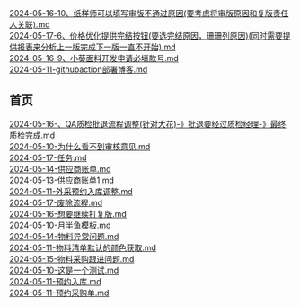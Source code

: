 [2024-05-16-10、纸样师可以填写审版不通过原因(要考虑将审版原因和复版责任人关联).md](./10、纸样师可以填写审版不通过原因(要考虑将审版原因和复版责任人关联).md)<br/>
[2024-05-17-6、价格优化提供完结按钮(要选完结原因，珊珊列原因)(同时需要提供报表来分析上一版完成下一版一直不开始).md](./6、价格优化提供完结按钮(要选完结原因，珊珊列原因)(同时需要提供报表来分析上一版完成下一版一直不开始).md)<br/>
[2024-05-16-9、小葵面料开发申请必填款号.md](./9、小葵面料开发申请必填款号.md)<br/>
[2024-05-11-githubaction部署博客.md](./githubaction部署博客.md)<br/>
## 首页
[2024-05-16-、QA质检批退流程调整(针对大花)-》批退要经过质检经理-》最终质检完成.md](./、QA质检批退流程调整(针对大花)-》批退要经过质检经理-》最终质检完成.md)<br/>
[2024-05-10-为什么看不到审核意见.md](./为什么看不到审核意见.md)<br/>
[2024-05-17-任务.md](./任务.md)<br/>
[2024-05-14-供应商账单.md](./供应商账单.md)<br/>
[2024-05-13-供应商账单1.md](./供应商账单1.md)<br/>
[2024-05-11-外采预约入库调整.md](./外采预约入库调整.md)<br/>
[2024-05-17-废除流程.md](./废除流程.md)<br/>
[2024-05-16-想要继续打复版.md](./想要继续打复版.md)<br/>
[2024-05-10-月半鱼模板.md](./月半鱼模板.md)<br/>
[2024-05-14-物料异常问题.md](./物料异常问题.md)<br/>
[2024-05-11-物料清单默认的颜色获取.md](./物料清单默认的颜色获取.md)<br/>
[2024-05-15-物料采购跟进问题.md](./物料采购跟进问题.md)<br/>
[2024-05-10-这是一个测试.md](./这是一个测试.md)<br/>
[2024-05-11-预约入库.md](./预约入库.md)<br/>
[2024-05-11-预约采购单.md](./预约采购单.md)<br/>